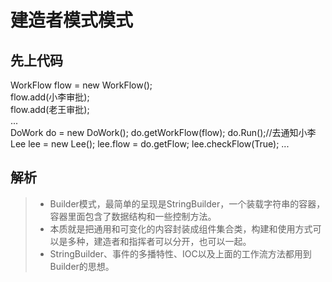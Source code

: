 # 建造者模式模式 

## 先上代码 
WorkFlow flow = new WorkFlow();  
flow.add(小李审批);  
flow.add(老王审批);  
...  
DoWork do = new DoWork();
do.getWorkFlow(flow);
do.Run();//去通知小李
Lee lee = new Lee();
lee.flow = do.getFlow;
lee.checkFlow(True);
...

## 解析
> * Builder模式，最简单的呈现是StringBuilder，一个装载字符串的容器，容器里面包含了数据结构和一些控制方法。
> * 本质就是把通用和可变化的内容封装成组件集合类，构建和使用方式可以是多种，建造者和指挥者可以分开，也可以一起。
> * StringBuilder、事件的多播特性、IOC以及上面的工作流方法都用到Builder的思想。





